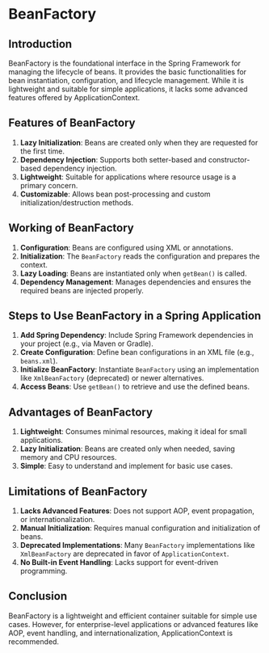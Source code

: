 # BeanFactory

## Introduction
BeanFactory is the foundational interface in the Spring Framework for managing the lifecycle of beans.
It provides the basic functionalities for bean instantiation, configuration, and lifecycle management.
While it is lightweight and suitable for simple applications, it lacks some advanced features offered by ApplicationContext.

## Features of BeanFactory

1. **Lazy Initialization**: Beans are created only when they are requested for the first time.
2. **Dependency Injection**: Supports both setter-based and constructor-based dependency injection.
3. **Lightweight**: Suitable for applications where resource usage is a primary concern.
4. **Customizable**: Allows bean post-processing and custom initialization/destruction methods.

## Working of BeanFactory

1. **Configuration**: Beans are configured using XML or annotations.
2. **Initialization**: The `BeanFactory` reads the configuration and prepares the context.
3. **Lazy Loading**: Beans are instantiated only when `getBean()` is called.
4. **Dependency Management**: Manages dependencies and ensures the required beans are injected properly.

## Steps to Use BeanFactory in a Spring Application

1. **Add Spring Dependency**: Include Spring Framework dependencies in your project (e.g., via Maven or Gradle).
2. **Create Configuration**: Define bean configurations in an XML file (e.g., `beans.xml`).
3. **Initialize BeanFactory**: Instantiate `BeanFactory` using an implementation like `XmlBeanFactory` (deprecated) or newer alternatives.
4. **Access Beans**: Use `getBean()` to retrieve and use the defined beans.

## Advantages of BeanFactory

1. **Lightweight**: Consumes minimal resources, making it ideal for small applications.
2. **Lazy Initialization**: Beans are created only when needed, saving memory and CPU resources.
3. **Simple**: Easy to understand and implement for basic use cases.

## Limitations of BeanFactory

1. **Lacks Advanced Features**: Does not support AOP, event propagation, or internationalization.
2. **Manual Initialization**: Requires manual configuration and initialization of beans.
3. **Deprecated Implementations**: Many `BeanFactory` implementations like `XmlBeanFactory` are deprecated in favor of `ApplicationContext`.
4. **No Built-in Event Handling**: Lacks support for event-driven programming.

## Conclusion

BeanFactory is a lightweight and efficient container suitable for simple use cases.
However, for enterprise-level applications or advanced features like AOP, event handling, and internationalization,
ApplicationContext is recommended.
